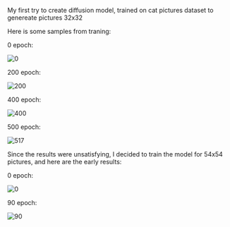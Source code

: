 My first try to create diffusion model, trained on cat pictures dataset to genereate pictures 32x32

Here is some samples from traning:

0 epoch:

![0](https://user-images.githubusercontent.com/45041977/230725883-d977a7a6-3675-466e-bae1-0b2a4b9c8781.jpg)

200 epoch:

![200](https://user-images.githubusercontent.com/45041977/230725895-aafcabbb-2ea8-4821-a186-6c9e295efbef.jpg)

400 epoch:

![400](https://user-images.githubusercontent.com/45041977/230725906-d0affe52-6322-4173-a16f-c9651d87183f.jpg)

500 epoch:

![517](https://user-images.githubusercontent.com/45041977/230725919-1067aecc-6821-4af1-9353-36fab7ca8da0.jpg)


Since the results were unsatisfying, I decided to train the model for 54x54 pictures, and here are the early results:

0 epoch:

![0](https://user-images.githubusercontent.com/45041977/230725986-8dfb6baf-9a15-481b-9ab7-ab35ab65a7c7.jpg)

90 epoch:

![90](https://user-images.githubusercontent.com/45041977/230726021-ffe59e3e-6f15-4582-bbe2-2c142f68af01.jpg)
